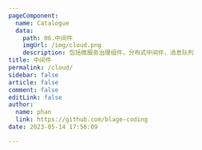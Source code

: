 ```yaml
---
pageComponent: 
  name: Catalogue
  data: 
    path: 06.中间件
    imgUrl: /img/cloud.png
    description: 包括微服务治理组件，分布式中间件，消息队列
title: 中间件
permalink: /cloud/
sidebar: false
article: false
comment: false
editLink: false
author: 
  name: phan
  link: https://github.com/blage-coding
date: 2023-05-14 17:56:09

---
```

